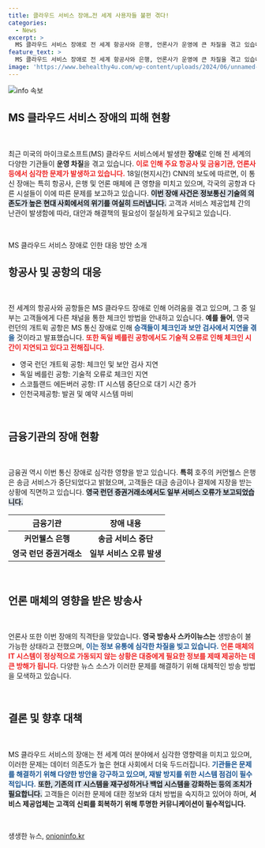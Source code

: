 ```yaml
---
title: 클라우드 서비스 장애…전 세계 사용자들 불편 겪다!
categories:
  - News
excerpt: >
  MS 클라우드 서비스 장애로 전 세계 항공사와 은행, 언론사가 운영에 큰 차질을 겪고 있습니다. 런던 개트윅 공항은 체크인 지연, 호주 은행은 송금 서비스 중단 등 피해가 확산되고 있습니다!
feature_text: >
  MS 클라우드 서비스 장애로 전 세계 항공사와 은행, 언론사가 운영에 큰 차질을 겪고 있습니다. 런던 개트윅 공항은 체크인 지연, 호주 은행은 송금 서비스 중단 등 피해가 확산되고 있습니다!
image: 'https://www.behealthy4u.com/wp-content/uploads/2024/06/unnamed-file.png'
---
```


<p><img src="https://www.behealthy4u.com/wp-content/uploads/2024/06/unnamed-file.png" alt="info 속보" /></p>

<h2 data-ke-size="size26">MS 클라우드 서비스 장애의 피해 현황</h2>

<p data-ke-size="size16">&nbsp;</p>

<p>최근 미국의 마이크로소프트(MS) 클라우드 서비스에서 발생한 <b>장애</b>로 인해 전 세계의 다양한 기관들이 <b>운영 차질</b>을 겪고 있습니다. <b><span style="color: #ee2323;">이로 인해 주요 항공사 및 금융기관, 언론사 등에서 심각한 문제가 발생하고 있습니다.</span></b> 18일(현지시간) CNN의 보도에 따르면, 이 통신 장애는 특히 항공사, 은행 및 언론 매체에 큰 영향을 미치고 있으며, 각국의 공항과 다른 시설들이 이에 따른 문제를 보고하고 있습니다. <b><span style="background-color: #21538527;">이번 장애 사건은 정보통신 기술의 의존도가 높은 현대 사회에서의 위기를 여실히 드러냅니다.</span></b> 고객과 서비스 제공업체 간의 난관이 발생함에 따라, 대안과 해결책의 필요성이 절실하게 요구되고 있습니다. </p>

<p data-ke-size="size16">&nbsp;</p>

<p>MS 클라우드 서비스 장애로 인한 대응 방안 소개</p>

<h2 data-ke-size="size26">항공사 및 공항의 대응</h2>

<p data-ke-size="size16">&nbsp;</p>

<p>전 세계의 항공사와 공항들은 MS 클라우드 장애로 인해 어려움을 겪고 있으며, 그 중 일부는 고객들에게 다른 채널을 통한 체크인 방법을 안내하고 있습니다. <b>예를 들어</b>, 영국 런던의 개트윅 공항은 MS 통신 장애로 인해 <b><span style="color: #1a5490;">승객들이 체크인과 보안 검사에서 지연을 겪을</span></b> 것이라고 발표했습니다. <b><span style="color: #ee2323;">또한 독일 베를린 공항에서도 기술적 오류로 인해 체크인 시간이 지연되고 있다고 전해집니다.</span></b></p>

<ul>
    <li>영국 런던 개트윅 공항: 체크인 및 보안 검사 지연</li>
    <li>독일 베를린 공항: 기술적 오류로 체크인 지연</li>
    <li>스코틀랜드 에든버러 공항: IT 시스템 중단으로 대기 시간 증가</li>
    <li>인천국제공항: 발권 및 예약 시스템 마비</li>
</ul>

<p data-ke-size="size16">&nbsp;</p>

<h2 data-ke-size="size26">금융기관의 장애 현황</h2>

<p data-ke-size="size16">&nbsp;</p>

<p>금융권 역시 이번 통신 장애로 심각한 영향을 받고 있습니다. <b>특히</b> 호주의 커먼웰스 은행은 송금 서비스가 중단되었다고 밝혔으며, 고객들은 대금 송금이나 결제에 지장을 받는 상황에 직면하고 있습니다. <b><span style="background-color: #21538527;">영국 런던 증권거래소에서도 일부 서비스 오류가 보고되었습니다.</span></b></p>

<table>
    <thead>
        <tr>
            <th style="text-align: center;">금융기관</th>
            <th style="text-align: center;">장애 내용</th>
        </tr>
    </thead>
    <tbody>
        <tr>
            <td style="text-align: center; height: 17px;"><b>커먼웰스 은행</b></td>
            <td style="text-align: center; height: 17px;"><b>송금 서비스 중단</b></td>
        </tr>
        <tr>
            <td style="text-align: center; height: 17px;"><b>영국 런던 증권거래소</b></td>
            <td style="text-align: center; height: 17px;"><b>일부 서비스 오류 발생</b></td>
        </tr>
    </tbody>
</table>

<p data-ke-size="size16">&nbsp;</p>

<h2 data-ke-size="size26">언론 매체의 영향을 받은 방송사</h2>

<p data-ke-size="size16">&nbsp;</p>

<p>언론사 또한 이번 장애의 직격탄을 맞았습니다. <b>영국 방송사 스카이뉴스는</b> 생방송이 불가능한 상태라고 전했으며, <b><span style="color: #1a5490;">이는 정보 유통에 심각한 차질을 빚고 있습니다.</span></b> <b><span style="color: #ee2323;">언론 매체의 IT 시스템이 정상적으로 가동되지 않는 상황은 대중에게 필요한 정보를 제때 제공하는 데 큰 방해가 됩니다.</span></b> 다양한 뉴스 소스가 이러한 문제를 해결하기 위해 대체적인 방송 방법을 모색하고 있습니다.</p>

<p data-ke-size="size16">&nbsp;</p>

<h2 data-ke-size="size26">결론 및 향후 대책</h2>

<p data-ke-size="size16">&nbsp;</p>

<p>MS 클라우드 서비스의 장애는 전 세계 여러 분야에서 심각한 영향력을 미치고 있으며, 이러한 문제는 데이터 의존도가 높은 현대 사회에서 더욱 두드러집니다. <b><span style="color: #1a5490;">기관들은 문제를 해결하기 위해 다양한 방안을 강구하고 있으며, 재발 방지를 위한 시스템 점검이 필수적입니다.</span></b> <b><span style="background-color: #21538527;">또한, 기존의 IT 시스템을 재구성하거나 백업 시스템을 강화하는 등의 조치가 필요합니다.</span></b> 고객들은 이러한 문제에 대한 정보와 대처 방법을 숙지하고 있어야 하며, <b> 서비스 제공업체는 고객의 신뢰를 회복하기 위해 투명한 커뮤니케이션이 필수적입니다.</b></p>

<p data-ke-size="size16">&nbsp;</p>
생생한 뉴스, <a href="https://onioninfo.kr" rel="dofollow">onioninfo.kr</a>


